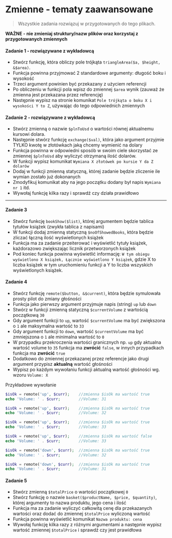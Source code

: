 #  Zmienne - tematy zaawansowane

> Wszystkie zadania rozwiązuj w przygotowanych do tego plikach.

**WAŻNE -  nie zmieniaj struktury/nazw plików oraz korzystaj z przygotowanych zmiennych**

#### Zadanie 1 - rozwiązywane z wykładowcą

* Stwórz funkcję, która obliczy pole trójkąta `triangleArea($a, $height, &$area)`.
* Funkcja powinna przyjmować 2 standardowe argumenty: długość boku i wysokość
* Trzeci argument powinien być przekazany z użyciem referencji
* Po obliczeniu w funkcji pola wpisz do zmiennej ```$area``` wynik (zauważ że zmienna jest przekazana przez referencję)
* Następnie wypisz na stronie komunikat `Pole trójkąta o boku X i wysokości Y to Z`, używając do tego odpowiednich zmiennych

#### Zadanie 2 - rozwiązywane z wykładowcą

* Stwórz zmienną o nazwie `$plnToUsd` o wartości równej aktualnemu kursowi dolara.
* Następnie stwórz funkcję `exchange($val)`, która jako argument przyjmie TYLKO kwotę w złotówkach jaką chcemy wymienić na dolary
* Funkcja powinna w odpowiedni sposób w swoim ciele skorzystać ze zmiennej `$plnToUsd` aby wyliczyć otrzymaną ilość dolarów.
* W funkcji wypisz komunikat `Wymiana X złotówek po kursie Y da Z dolarów`
* Dodaj w funkcji zmienną statyczną, której zadanie będzie zliczenie ile wymian zostało już dokonanych
* Zmodyfikuj komunikat aby na jego początku dodany był napis `Wymiana nr 1` itd.
* Wywołaj funkcję kilka razy i sprawdź czy działa prawidłowo

-------------------------------------------------------------------------------

#### Zadanie 3

* Stwórz funkcję `bookShow($list)`, której argumentem będzie tablica tytułów książek (zwykła tablica z napisami)
* W funkcji dodaj zmienną statyczną `$noOfShowedBooks`, która będzie zliczać łączną ilość wyświetlonych książek
* Funkcja ma za zadanie przeiterować i wyświetlić tytuły książek, każdorazowo zwiększając licznik przetworzonych książek
* Pod koniec funkcja powinna wyświetlić informację: `W tym obiegu wyświetlono X książek, Łącznie wyświetlono Y książek`, gdzie X to liczba książek w tym uruchomieniu funkcji a Y to liczba wszyskich wyświetlonych książek.

#### Zadanie 4

* Stwórz funkcję `remote($button, &$current)`, która będzie symulowała prosty pilot do zmiany głośności
* Funkcja jako pierwszy argument przyjmuje napis (string) `up` lub `down`
* Stwórz w funkcji zmienną statyczną `$currentVolume` z wartością początkową `30`
* Gdy argument funkcji to `up`, wartość `$currentVolume` ma być zwiększona o `1` ale maksymalna wartość to `33`
* Gdy argument funkcji to `down`, wartość `$currentVolume` ma być zmniejszona o `1` ale minimalna wartość to `0`
* W przypadku przekroczenia wartości granicznych np. `up` gdy aktualna wartość volume to `35` funkcja ma **zwrócić** `false`, w innych przypadkach funkcja ma **zwrócić** `true`
* Dodatkowo do zmiennej przekazanej przez referencje jako drugi argument przypisz **aktualną** wartość głośności
* Wypisz po każdym wywołaniu funkcji aktualną wartość głośności wg. wzoru `Volume: X`

Przykładowe wywołanie
```php
$isOk = remote('up', $curr);    //zmienna $isOk ma wartość true
echo 'Volume: ' . $curr;        //Volume: 31

$isOk = remote('up', $curr);    //zmienna $isOk ma wartość true
echo 'Volume: ' . $curr;        //Volume: 32

$isOk = remote('up', $curr);    //zmienna $isOk ma wartość true
echo 'Volume: ' . $curr;        //Volume: 33

$isOk = remote('up', $curr);    //zmienna $isOk ma wartość false
echo 'Volume: ' . $curr;        //Volume: 33

$isOk = remote('down', $curr);  //zmienna $isOk ma wartość true
echo 'Volume: ' . $curr;        //Volume: 32

$isOk = remote('down', $curr);  //zmienna $isOk ma wartość true
echo 'Volume: ' . $curr;        //Volume: 31
```

#### Zadanie 5

* Stwórz zmienną `$totalPrice` o wartości początkowej `0`
* Stwórz funkcję o nazwie `basket($productName, $price, $quantity)`, której argumenty to nazwa produktu, jego cena i ilość
* Funkcja ma za zadanie wyliczyć całkowitą cenę dla przekazanych wartości oraz dodać do zmiennej `$totalPrice` wyliczoną wartość
* Funkcja powinna wyświetlić komunikat `Nazwa produktu: cena`
* Wywołaj funkcję kilka razy z różnymi argumentami a następnie wypisz wartość zmiennej `$totalPrice` i sprawdź czy jest prawidłowa
